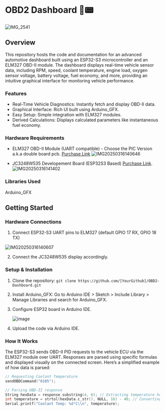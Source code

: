 # OBD2 Dashboard 🚗📟

![IMG_2541](https://github.com/user-attachments/assets/4f9f7ac7-e158-4273-b354-f286808bec43)


## Overview

This repository hosts the code and documentation for an advanced automotive dashboard built using an ESP32-S3 microcontroller and an ELM327 OBD-II module. The dashboard displays real-time vehicle sensor data, including RPM, speed, coolant temperature, engine load, oxygen sensor voltage, battery voltage, fuel economy, and more, providing an intuitive graphical interface for monitoring vehicle performance.

### Features
- Real-Time Vehicle Diagnostics: Instantly fetch and display OBD-II data.
- Graphical Interface: Rich UI built using Arduino_GFX.
- Easy Setup: Simple integration with ELM327 modules.
- Derived Calculations: Displays calculated parameters like instantaneous fuel economy.

### Hardware Requirements
- ELM327 OBD-II Module (UART compatible) - Choose the PIC Version a.k.a double board pcb. [Purchase Link](https://s.click.aliexpress.com/e/_mKndvpN)
![IMG20250316140646](https://github.com/user-attachments/assets/8d428922-5785-47c6-8741-a1bb8fc46e09)

- JC3248W535 Developement Board (ESP32S3 Based) [Purchase Link](https://s.click.aliexpress.com/e/_ol1A4SB).
![IMG20250316141402](https://github.com/user-attachments/assets/315e4849-b0d4-479b-8952-0a74223649e8)


### Libraries Used
Arduino_GFX

## Getting Started

### Hardware Connections
1. Connect ESP32-S3 UART pins to ELM327 (default GPIO 17 RX, GPIO 18 TX)
   
![IMG20250316140607](https://github.com/user-attachments/assets/d7817a70-121b-4322-bdbb-b3c9f5c34665)
   
2. Connect the JC3248W535 display accordingly.

### Setup & Installation

1. Clone the repository:
```git clone https://github.com/[YourGithub]/OBD2-Dashboard.git```

2.	Install Arduino_GFX: Go to Arduino IDE > Sketch > Include Library > Manage Libraries and search for Arduino_GFX.
3.	Configure ESP32 board in Arduino IDE.
   
     ![image](https://github.com/user-attachments/assets/8dced975-f7de-469e-b0df-42770de577e0)
  
4.	Upload the code via Arduino IDE.

### How It Works

The ESP32-S3 sends OBD-II PID requests to the vehicle ECU via the ELM327 module over UART. Responses are parsed using specific formulas and displayed visually on the connected screen. Here’s a simplified example of how data is parsed:

```cpp 
// Requesting Coolant Temperature
sendOBDCommand("0105");

// Parsing OBD-II response
String hexData = response.substring(4, 6); // Extracting temperature hex data
int temperature = strtol(hexData.c_str(), NULL, 16) - 40; // Converting to Celsius
Serial.printf("Coolant Temp: %d°C\\n", temperature);
```



